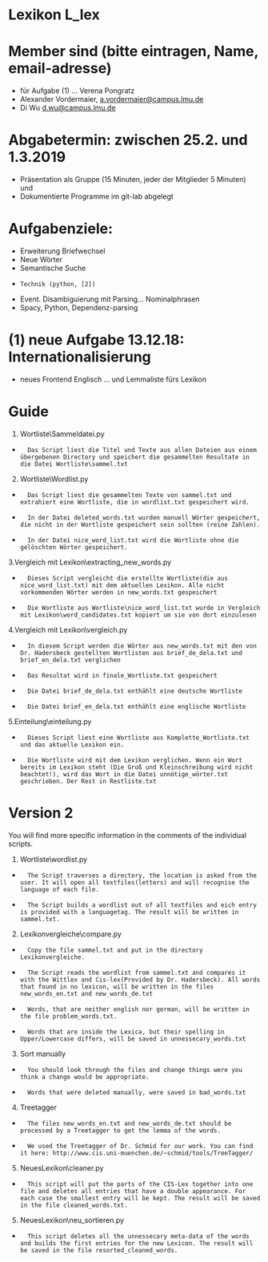 # Lexikon L_lex

# Member sind (bitte eintragen, Name, email-adresse)
* für Aufgabe (1) ... Verena Pongratz
* Alexander Vordermaier, a.vordermaier@campus.lmu.de
* Di Wu  d.wu@campus.lmu.de

# Abgabetermin: zwischen 25.2. und 1.3.2019
* Präsentation als Gruppe (15 Minuten, jeder der Mitglieder 5 Minuten) und 
* Dokumentierte Programme im git-lab abgelegt 


# Aufgabenziele: 
* Erweiterung Briefwechsel
* Neue Wörter
* Semantische Suche
 *     Technik (python, [2])


* Event. Disambiguierung mit Parsing…  Nominalphrasen 
 * Spacy, Python, Dependenz-parsing

# (1) neue Aufgabe 13.12.18: Internationalisierung 
* neues Frontend Englisch ... und Lemmaliste fürs Lexikon


# Guide
1. Wortliste\Sammeldatei.py
*       Das Script liest die Titel und Texte aus allen Dateien aus einem übergebenen Directory und speichert die gesammelten Resultate in die Datei Wortliste\sammel.txt
2. Wortliste\Wordlist.py
*       Das Script liest die gesammelten Texte von sammel.txt und extrahiert eine Wortliste, die in wordlist.txt gespeichert wird. 
*       In der Datei deleted_words.txt wurden manuell Wörter gespeichert, die nicht in der Wortliste gespeichert sein sollten (reine Zahlen).
*       In der Datei nice_word_list.txt wird die Wortliste ohne die gelöschten Wörter gespeichert.
3.Vergleich mit Lexikon\extracting_new_words.py
*       Dieses Script vergleicht die erstellte Wortliste(die aus nice_word_list.txt) mit dem aktuellen Lexikon. Alle nicht vorkommenden Wörter werden in new_words.txt gespeichert
*       Die Wortliste aus Wortliste\nice_word_list.txt wurde in Vergleich mit Lexikon\word_candidates.txt kopiert um sie von dort einzulesen
4.Vergleich mit Lexikon\vergleich.py
*       In diesem Script werden die Wörter aus new_words.txt mit den von Dr. Hadersbeck gestellten Wortlisten aus brief_de_dela.txt und brief_en_dela.txt verglichen
*       Das Resultat wird in finale_Wortliste.txt gespeichert
*       Die Datei brief_de_dela.txt enthählt eine deutsche Wortliste
*       Die Datei brief_en_dela.txt enthählt eine englische Wortliste
5.Einteilung\einteilung.py
*       Dieses Script liest eine Wortliste aus Komplette_Wortliste.txt und das aktuelle Lexikon ein. 
*       Die Wortliste wird mit dem Lexikon verglichen. Wenn ein Wort bereits im Lexikon steht (Die Groß und Kleinschreibung wird nicht beachtet!), wird das Wort in die Datei unnötige_wörter.txt geschrieben. Der Rest in Restliste.txt

# Version 2

You will find more specific information in the comments of the individual scripts.

1. Wortliste\wordlist.py
*       The Script traverses a directory, the location is asked from the user. It will open all textfiles(letters) and will recognise the language of each file.
*       The Script builds a wordlist out of all textfiles and eich entry is provided with a languagetag. The result will be written in sammel.txt.
2. Lexikonvergleiche\compare.py
*		Copy the file sammel.txt and put in the directory Lexikonvergleiche.
*       The Script reads the wordlist from sammel.txt and compares it with the Wittlex and Cis-lex(Provided by Dr. Hadersbeck). All words that found in no lexicon, will be written in the files new_words_en.txt and new_words_de.txt
*       Words, that are neither english nor german, will be written in the file problem_words.txt.
*       Words that are inside the Lexica, but their spelling in Upper/Lowercase differs, will be saved in unnessecary_words.txt
3. Sort manually
*       You should look through the files and change things were you think a change would be appropriate.
*		Words that were deleted manually, were saved in bad_words.txt
4. Treetagger
*		The files new_words_en.txt and new_words_de.txt should be processed by a Treetagger to get the lemma of the words.
*		We used the Treetagger of Dr. Schmid for our work. You can find it here: http://www.cis.uni-muenchen.de/~schmid/tools/TreeTagger/  
5. NeuesLexikon\cleaner.py
*       This script will put the parts of the CIS-Lex together into one file and deletes all entries that have a double appearance. For each case the smallest entry will be kept. The result will be saved in the file cleaned_words.txt.
5. NeuesLexikon\neu_sortieren.py
*       This script deletes all the unnessecary meta-data of the words and builds the first entries for the new Lexicon. The result will be saved in the file resorted_cleaned_words.